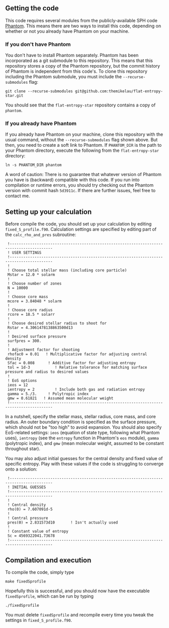 ## Getting the code
This code requires several modules from the publicly-available SPH code [Phantom](https://github.com/danieljprice/phantom). This means there are two ways to install this code, depending on whether or not you already have Phantom on your machine.

### If you don't have Phantom
You don't have to install Phantom separately. Phantom has been incorporated as a git submodule to this repository. This means that this repository stores a copy of the Phantom repository, but the commit history of Phantom is independent from this code's. To clone this repository including the Phantom submodule, you must include the `--recurse-submodules` flag:
```
git clone --recurse-submodules git@github.com:themikelau/flat-entropy-star.git
```
You should see that the `flat-entropy-star` repository contains a copy of `phantom`.

### If you already have Phantom
If you already have Phantom on your machine, clone this repository with the usual command, without the `--recurse-submodules` flag shown above. But then, you need to create a soft link to Phantom. If `PHANTOM_DIR` is the path to your Phantom directory, execute the following from the `flat-entropy-star` directory:
```
ln -s PHANTOM_DIR phantom
```
A word of caution: There is no guarantee that whatever version of Phantom you have is (backward) compatible with this code. If you run into compilation or runtime errors, you should try checking out the Phantom version with commit hash `5d3911c`. If there are further issues, feel free to contact me. 

## Setting up your calculation
Before compile the code, you should set up your calculation by editing `fixed_S_profile.f90`. Calculation settings are specified by editing part of the `calc_rho_and_pres` subroutine:
```
 !-----------------------------------------------------------------------------------------
 ! USER SETTINGS
 !-----------------------------------------------------------------------------------------
 !
 ! Choose total stellar mass (including core particle)
 Mstar = 12.0 * solarm
 !
 ! Choose number of zones
 N = 10000
 !
 ! Choose core mass
 mcore = 3.84048 * solarm
 !
 ! Choose core radius
 rcore = 18.5 * solarr
 !
 ! Choose desired stellar radius to shoot for
 Rstar = 4.3061478138863500d13
 !
 ! Desired surface pressure
 surfpres = 300.
 !
 ! Adjustment factor for shooting
 rhofac0 = 0.01   ! Multiplicative factor for adjusting central density
 Sfac = 0.008      ! Additive factor for adjusting entropy
 tol = 1d-3           ! Relative tolerance for matching surface pressure and radius to desired values
 !
 ! EoS options
 ieos = 12
 ientropy = 2         ! Include both gas and radiation entropy
 gamma = 5./3.     ! Polytropic index
 gmw = 0.61821   ! Assumed mean molecular weight
 !-----------------------------------------------------------------------------------------
```
In a nutshell, specify the stellar mass, stellar radius, core mass, and core radius. An outer boundary condition is specified as the surface pressure, which should not be "too high" to avoid expansion. You should also specify EoS-related settings: `ieos` (equation of state type, following what Phantom uses), `ientropy` (see the `entropy` function in Phantom's `eos` module), `gamma` (polytropic index), and `gmw` (mean molecular weight, assumed to be constant throughout star).

You may also adjust initial guesses for the central density and fixed value of specific entropy. Play with these values if the code is struggling to converge onto a solution:
```
 !-----------------------------------------------------------------------------------------
 ! INITIAL GUESSES
 !-----------------------------------------------------------------------------------------
 !
 ! Central density
 rho(0) = 7.607091d-5
 !
 ! Central pressure
 pres(0) = 2.831573d10       ! Isn't actually used
 !
 ! Constant value of entropy
 Sc = 4569322041.73678
 !-----------------------------------------------------------------------------------------
```

## Compilation and execution
To compile the code, simply type
```
make fixedSprofile
```
Hopefully this is successful, and you should now have the executable `fixedSprofile`, which can be run by typing
```
./fixedSprofile
```
You must delete `fixedSprofile` and recompile every time you tweak the settings in `fixed_S_profile.f90`.